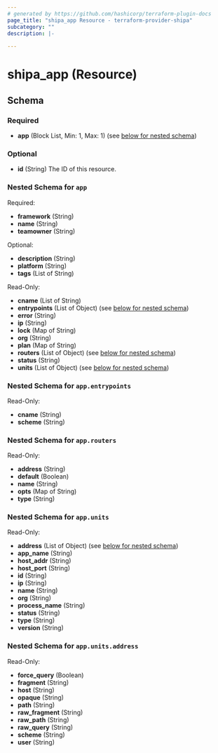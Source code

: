 ```yaml
---
# generated by https://github.com/hashicorp/terraform-plugin-docs
page_title: "shipa_app Resource - terraform-provider-shipa"
subcategory: ""
description: |-
  
---
```


# shipa_app (Resource)





<!-- schema generated by tfplugindocs -->
## Schema

### Required

- **app** (Block List, Min: 1, Max: 1) (see [below for nested schema](#nestedblock--app))

### Optional

- **id** (String) The ID of this resource.

<a id="nestedblock--app"></a>
### Nested Schema for `app`

Required:

- **framework** (String)
- **name** (String)
- **teamowner** (String)

Optional:

- **description** (String)
- **platform** (String)
- **tags** (List of String)

Read-Only:

- **cname** (List of String)
- **entrypoints** (List of Object) (see [below for nested schema](#nestedatt--app--entrypoints))
- **error** (String)
- **ip** (String)
- **lock** (Map of String)
- **org** (String)
- **plan** (Map of String)
- **routers** (List of Object) (see [below for nested schema](#nestedatt--app--routers))
- **status** (String)
- **units** (List of Object) (see [below for nested schema](#nestedatt--app--units))

<a id="nestedatt--app--entrypoints"></a>
### Nested Schema for `app.entrypoints`

Read-Only:

- **cname** (String)
- **scheme** (String)


<a id="nestedatt--app--routers"></a>
### Nested Schema for `app.routers`

Read-Only:

- **address** (String)
- **default** (Boolean)
- **name** (String)
- **opts** (Map of String)
- **type** (String)


<a id="nestedatt--app--units"></a>
### Nested Schema for `app.units`

Read-Only:

- **address** (List of Object) (see [below for nested schema](#nestedobjatt--app--units--address))
- **app_name** (String)
- **host_addr** (String)
- **host_port** (String)
- **id** (String)
- **ip** (String)
- **name** (String)
- **org** (String)
- **process_name** (String)
- **status** (String)
- **type** (String)
- **version** (String)

<a id="nestedobjatt--app--units--address"></a>
### Nested Schema for `app.units.address`

Read-Only:

- **force_query** (Boolean)
- **fragment** (String)
- **host** (String)
- **opaque** (String)
- **path** (String)
- **raw_fragment** (String)
- **raw_path** (String)
- **raw_query** (String)
- **scheme** (String)
- **user** (String)


